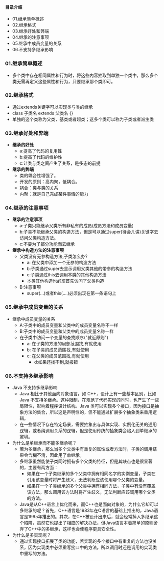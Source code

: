 #### 目录介绍
- 01.继承简单概述
- 02.继承格式
- 03.继承好处和弊端
- 04.继承的注意事项
- 05.继承中成员变量的关系
- 06.不支持多继承影响


### 01.继承简单概述
- 多个类中存在相同属性和行为时，将这些内容抽取到单独一个类中，那么多个类无需再定义这些属性和行为，只要继承那个类即可。



### 02.继承格式
* 通过extends关键字可以实现类与类的继承
* class 子类名 extends 父类名 {} 
* 单独的这个类称为父类，基类或者超类；这多个类可以称为子类或者派生类


### 03.继承好处和弊端
- **继承的好处**
	* a:提高了代码的复用性
	* b:提高了代码的维护性
	* c:让类与类之间产生了关系，是多态的前提
- **继承的弊端**
	* 类的耦合性增强了。
	* 开发的原则：高内聚，低耦合。
	* 耦合：类与类的关系
	* 内聚：就是自己完成某件事情的能力


### 04.继承的注意事项
- **继承的注意事项**
	* a:子类只能继承父类所有非私有的成员(成员方法和成员变量)
	* b:子类不能继承父类的构造方法，但是可以通过super(待会儿讲)关键字去访问父类构造方法。
	* c:不要为了部分功能而去继承
- **继承中构造方法的注意事项**
	* 父类没有无参构造方法,子类怎么办?
		* a: 在父类中添加一个无参的构造方法
		* b:子类通过super去显示调用父类其他的带参的构造方法
		* c:子类通过this去调用本类的其他构造方法
		* 本类其他构造也必须首先访问了父类构造
	* B:注意事项
	    * super(…)或者this(….)必须出现在第一条语句上



### 05.继承中成员变量的关系
- 继承中成员变量的关系
	* A:子类中的成员变量和父类中的成员变量名称不一样
	* B:子类中的成员变量和父类中的成员变量名称一样
	* 在子类中访问一个变量的查找顺序("就近原则")
		* a: 在子类的方法的局部范围找,有就使用
		* b: 在子类的成员范围找,有就使用
		* c: 在父类的成员范围找,有就使用
			* d:如果还找不到,就报错



### 06.不支持多继承影响
- Java 不支持多继承影响
    - Java 相比于其他面向对象语言，如 C++，设计上有一些基本区别，比如Java 不支持多继承。这种限制，在规范了代码实现的同时，也产生了一些局限性，影响着程序设计结构。Java 类可以实现多个接口，因为接口是抽象方法的集合，所以这是声明性的，但不能通过扩展多个抽象类来重用逻辑。
    - 在一些情况下存在特定场景，需要抽象出与具体实现、实例化无关的通用逻辑，或者纯调用关系的逻辑，但是使用传统的抽象类会陷入到单继承的窘境。
- 为什么是单继承而不能多继承呢？
    - 若为多继承，那么当多个父类中有重复的属性或者方法时，子类的调用结果会含糊不清，因此用了单继承。
    - 多继承虽然能使子类同时拥有多个父类的特征，但是其缺点也是很显著的，主要有两方面：
        - 如果在一个子类继承的多个父类中拥有相同名字的实例变量，子类在引用该变量时将产生歧义，无法判断应该使用哪个父类的变量。
        - 如果在一个子类继承的多个父类中拥有相同方法，子类中有没有覆盖该方法，那么调用该方法时将产生歧义，无法判断应该调用哪个父类的方法。
    - Java是从C++语言上优化而来，而C++也是面向对象的，为什么它却可以多继承的呢？首先，C++语言是1983年在C语言的基础上推出的，Java语言是1995年推出的。其次，在C++被设计出来后，就会经常掉入多继承这个陷阱，虽然它也提出了相应的解决办法，但Java语言本着简单的原则舍弃了C++中的多继承，这样也会使程序更具安全性。
- 为什么是多实现呢？
    - 通过实现接口拓展了类的功能，若实现的多个接口中有重复的方法也没关系，因为实现类中必须重写接口中的方法，所以调用时还是调用的实现类中重写的方法。

